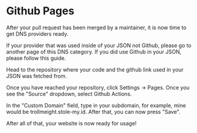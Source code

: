 # Github Pages

After your pull request has been merged by a maintainer, it is now time to get DNS providers ready.

If your provider that was used inside of your JSON not Github, please go to another page of this DNS category. If you did use Github in your JSON, please follow this guide.

Head to the repository where your code and the github link used in your JSON was fetched from.&#x20;

Once you have reached your repository, click Settings -> Pages. Once you see the "Source" dropdown, select Github Actions.&#x20;

In the "Custom Domain" field, type in your subdomain, for example, mine would be trollmeight.stole-my.id. After that, you can now press "Save".

After all of that, your website is now ready for usage!
